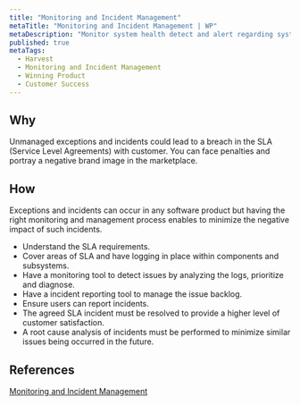 ```yaml
---
title: "Monitoring and Incident Management"
metaTitle: "Monitoring and Incident Management | WP"
metaDescription: "Monitor system health detect and alert regarding system malfunctions and failures. While exception monitoring deals with problems within the product, incident management deals with problems on the larger stack of software and hardware."
published: true
metaTags:
  - Harvest
  - Monitoring and Incident Management
  - Winning Product
  - Customer Success
---
```


## Why

Unmanaged exceptions and incidents could lead to a breach in the SLA (Service Level Agreements) with customer. You can face penalties and portray a negative brand image in the marketplace.

## How

Exceptions and incidents can occur in any software product but having the right monitoring and management process enables to minimize the negative impact of such incidents.

- Understand the SLA requirements.
- Cover areas of SLA and have logging in place within components and subsystems.
- Have a monitoring tool to detect issues by analyzing the logs, prioritize and diagnose.
- Have a incident reporting tool to manage the issue backlog.
- Ensure users can report incidents.
- The agreed SLA incident must be resolved to provide a higher level of customer satisfaction.
- A root cause analysis of incidents must be performed to minimize similar issues being occurred in the future.


## References

[Monitoring and Incident Management](https://logz.io/blog/monitoring-and-incident-management/)
